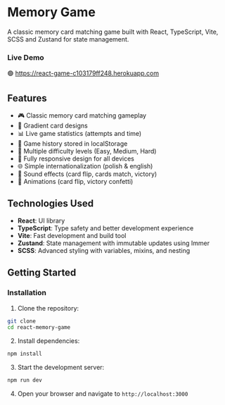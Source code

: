 # Memory Game

A classic memory card matching game built with React, TypeScript, Vite, SCSS and Zustand for state management.

### Live Demo
🟢 https://react-game-c103179ff248.herokuapp.com

## Features

- 🎮 Classic memory card matching gameplay
- 🌈 Gradient card designs
- 📊 Live game statistics (attempts and time)
- 📝 Game history stored in localStorage
- 🔄 Multiple difficulty levels (Easy, Medium, Hard)
- 📱 Fully responsive design for all devices
- 🌐 Simple internationalization (polish & english)
- 🎺 Sound effects (card flip, cards match, victory)
- 🎉 Animations (card flip, victory confetti)

## Technologies Used

- **React**: UI library
- **TypeScript**: Type safety and better development experience
- **Vite**: Fast development and build tool
- **Zustand**: State management with immutable updates using Immer
- **SCSS**: Advanced styling with variables, mixins, and nesting

## Getting Started

### Installation

1. Clone the repository:

```bash
git clone
cd react-memory-game
```

2. Install dependencies:

```bash
npm install
```

3. Start the development server:

```bash
npm run dev
```

4. Open your browser and navigate to `http://localhost:3000`
